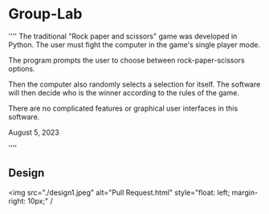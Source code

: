# Group-Lab
''''
The traditional "Rock paper and scissors" game was developed in Python.
The user must fight the computer in the game's single player mode.

The program prompts the user to choose between rock-paper-scissors options. 

Then the computer also randomly selects a selection for itself. The software will then decide who is the winner according to the rules of the game.

There are no complicated features or graphical user interfaces in this software.



August 5, 2023

'''' 

## Design 
<img src="./design1.jpeg"
     alt="Pull Request.html"
     style="float: left; margin-right: 10px;" /
